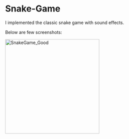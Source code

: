 # Snake-Game
I implemented the classic snake game with sound effects.

Below are few screenshots:

<img width="302" alt="SnakeGame_Good" src="https://user-images.githubusercontent.com/35849976/54470687-58a06680-477a-11e9-9300-8884feb79715.png">
